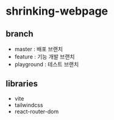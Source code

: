 # shrinking-webpage

## branch

* master : 배포 브랜치
* feature : 기능 개발 브랜치
* playground : 테스트 브랜치

## libraries
* vite
* tailwindcss
* react-router-dom
